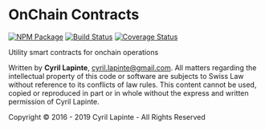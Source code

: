# OnChain Contracts

[![NPM Package](https://img.shields.io/npm/v/@sirhill/onchain.svg)](https://www.npmjs.org/package/@sirhill/onchain)
[![Build Status](https://circleci.com/gh/sirhill/onchain.svg?style=shield)](https://circleci.com/gh/sirhill/onchain)
[![Coverage Status](https://codecov.io/gh/sirhill/onchain/graph/badge.svg)](https://codecov.io/gh/sirhill/onchain)

Utility smart contracts for onchain operations

Written by **Cyril Lapinte**, <cyril.lapinte@gmail.com>.
All matters regarding the intellectual property of this code or software are subjects to Swiss Law without reference to its conflicts of law rules. This content cannot be used, copied or reproduced in part or in whole
without the express and written permission of Cyril Lapinte.

Copyright © 2016 - 2019 Cyril Lapinte - All Rights Reserved
